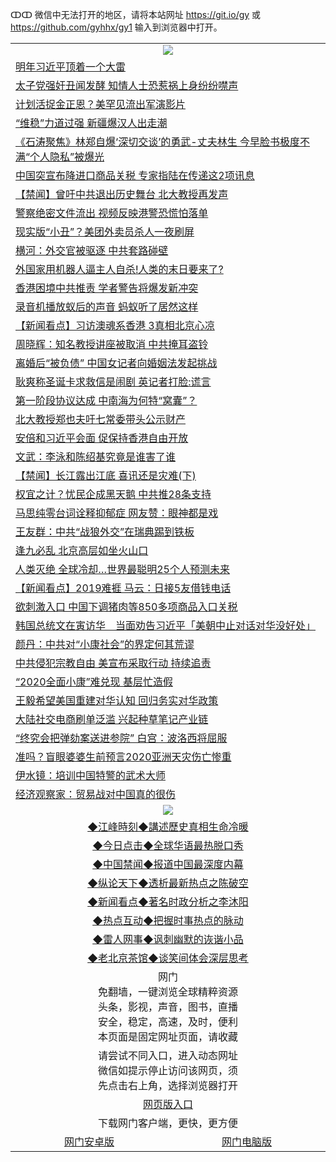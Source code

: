 ↀↀ 微信中无法打开的地区，请将本站网址 https://git.io/gy 或 https://github.com/gyhhx/gy1 输入到浏览器中打开。 

 <table>

  <tr>
    <td colspan="2" align=center><img src="https://cdn.jsdelivr.net/gh/gyoupiodf/im1/20190822-2.jpg"></td>
 </tr>
<tr><td colspan="2" align="left"><a href="https://xball.casa/oo.aspx?name=c1110126&key=eqxowaguscvmxdgc&from=gy">明年习近平顶着一个大雷</a></td></tr>
<tr><td colspan="2" align="left"><a href="https://xball.casa/oo.aspx?name=c1110188&key=eqxowaguscvmxdgc&from=gy">太子党强奸丑闻发酵 知情人士恐惹祸上身纷纷噤声</a></td></tr>
<tr><td colspan="2" align="left"><a href="https://xball.casa/oo.aspx?name=c1110136&key=eqxowaguscvmxdgc&from=gy">计划活捉金正恩？美罕见流出军演影片</a></td></tr>
<tr><td colspan="2" align="left"><a href="https://xball.casa/oo.aspx?name=c1110187&key=eqxowaguscvmxdgc&from=gy">“维稳”力道过强 新疆爆汉人出走潮</a></td></tr>
<tr><td colspan="2" align="left"><a href="https://xball.casa/oo.aspx?name=c1110191&key=eqxowaguscvmxdgc&from=gy">《石涛聚焦》林郑自爆‘深切交谈’的勇武-丈夫林生 今早脸书极度不满“个人隐私”被爆光</a></td></tr>
<tr><td colspan="2" align="left"><a href="https://xball.casa/oo.aspx?name=c1110160&key=eqxowaguscvmxdgc&from=gy">中国突宣布降进口商品关税 专家指陆在传递这2项讯息</a></td></tr>
<tr><td colspan="2" align="left"><a href="https://xball.casa/oo.aspx?name=c1110207&key=eqxowaguscvmxdgc&from=gy">【禁闻】曾吁中共退出历史舞台 北大教授再发声</a></td></tr>
<tr><td colspan="2" align="left"><a href="https://xball.casa/oo.aspx?name=c1110164&key=eqxowaguscvmxdgc&from=gy">警察绝密文件流出 视频反映港警恐慌怕落单</a></td></tr>
<tr><td colspan="2" align="left"><a href="https://xball.casa/oo.aspx?name=c1110156&key=eqxowaguscvmxdgc&from=gy">现实版“小丑”？美团外卖员杀人一夜刷屏</a></td></tr>
<tr><td colspan="2" align="left"><a href="https://xball.casa/oo.aspx?name=c1110204&key=eqxowaguscvmxdgc&from=gy">横河：外交官被驱逐 中共套路碰壁</a></td></tr>
<tr><td colspan="2" align="left"><a href="https://xball.casa/oo.aspx?name=c1110193&key=eqxowaguscvmxdgc&from=gy">外国家用机器人逼主人自杀!人类的末日要来了?</a></td></tr>
<tr><td colspan="2" align="left"><a href="https://xball.casa/oo.aspx?name=c1110184&key=eqxowaguscvmxdgc&from=gy">香港困境中共推责 学者警告将爆发新冲突</a></td></tr>
<tr><td colspan="2" align="left"><a href="https://xball.casa/oo.aspx?name=c1110185&key=eqxowaguscvmxdgc&from=gy">录音机播放蚁后的声音 蚂蚁听了居然这样</a></td></tr>
<tr><td colspan="2" align="left"><a href="https://xball.casa/oo.aspx?name=c1110162&key=eqxowaguscvmxdgc&from=gy">【新闻看点】习访澳魂系香港 3真相北京心凉</a></td></tr>
<tr><td colspan="2" align="left"><a href="https://xball.casa/oo.aspx?name=c1110174&key=eqxowaguscvmxdgc&from=gy">周晓辉：知名教授讲座被取消 中共掩耳盗铃</a></td></tr>
<tr><td colspan="2" align="left"><a href="https://xball.casa/oo.aspx?name=c1110200&key=eqxowaguscvmxdgc&from=gy">离婚后“被负债” 中国女记者向婚姻法发起挑战</a></td></tr>
<tr><td colspan="2" align="left"><a href="https://xball.casa/oo.aspx?name=c1110209&key=eqxowaguscvmxdgc&from=gy">耿爽称圣诞卡求救信是闹剧 英记者打脸:谎言</a></td></tr>
<tr><td colspan="2" align="left"><a href="https://xball.casa/oo.aspx?name=c1110142&key=eqxowaguscvmxdgc&from=gy">第一阶段协议达成 中南海为何特“窝囊”？</a></td></tr>
<tr><td colspan="2" align="left"><a href="https://xball.casa/oo.aspx?name=c1110129&key=eqxowaguscvmxdgc&from=gy">北大教授郑也夫吁七常委带头公示财产</a></td></tr>
<tr><td colspan="2" align="left"><a href="https://xball.casa/oo.aspx?name=c1110128&key=eqxowaguscvmxdgc&from=gy">安倍和习近平会面 促保持香港自由开放</a></td></tr>
<tr><td colspan="2" align="left"><a href="https://xball.casa/oo.aspx?name=c1110213&key=eqxowaguscvmxdgc&from=gy">文武：李泳和陈绍基究竟是谁害了谁</a></td></tr>
<tr><td colspan="2" align="left"><a href="https://xball.casa/oo.aspx?name=c1110212&key=eqxowaguscvmxdgc&from=gy">【禁闻】长江露出江底 喜讯还是灾难(下)</a></td></tr>
<tr><td colspan="2" align="left"><a href="https://xball.casa/oo.aspx?name=c1110208&key=eqxowaguscvmxdgc&from=gy">权宜之计？忧民企成黑天鹅 中共推28条支持</a></td></tr>
<tr><td colspan="2" align="left"><a href="https://xball.casa/oo.aspx?name=c1110190&key=eqxowaguscvmxdgc&from=gy">马思纯零台词诠释抑郁症 网友赞：眼神都是戏</a></td></tr>
<tr><td colspan="2" align="left"><a href="https://xball.casa/oo.aspx?name=c1110167&key=eqxowaguscvmxdgc&from=gy">王友群：中共“战狼外交”在瑞典踢到铁板</a></td></tr>
<tr><td colspan="2" align="left"><a href="https://xball.casa/oo.aspx?name=c1110223&key=eqxowaguscvmxdgc&from=gy">逢九必乱 北京高层如坐火山口</a></td></tr>
<tr><td colspan="2" align="left"><a href="https://xball.casa/oo.aspx?name=c1110192&key=eqxowaguscvmxdgc&from=gy">人类灭绝 全球冷却…世界最聪明25个人预测未来</a></td></tr>
<tr><td colspan="2" align="left"><a href="https://xball.casa/oo.aspx?name=c1110119&key=eqxowaguscvmxdgc&from=gy">【新闻看点】2019难捱 马云：日接5友借钱电话</a></td></tr>
<tr><td colspan="2" align="left"><a href="https://xball.casa/oo.aspx?name=c1110199&key=eqxowaguscvmxdgc&from=gy">欲刺激入口 中国下调猪肉等850多项商品入口关税</a></td></tr>
<tr><td colspan="2" align="left"><a href="https://xball.casa/oo.aspx?name=c1110194&key=eqxowaguscvmxdgc&from=gy">韩国总统文在寅访华　当面劝告习近平「美朝中止对话对华没好处」</a></td></tr>
<tr><td colspan="2" align="left"><a href="https://xball.casa/oo.aspx?name=c1110173&key=eqxowaguscvmxdgc&from=gy">颜丹：中共对“小康社会”的界定何其荒谬</a></td></tr>
<tr><td colspan="2" align="left"><a href="https://xball.casa/oo.aspx?name=c1110165&key=eqxowaguscvmxdgc&from=gy">中共侵犯宗教自由 美宣布采取行动 持续追责</a></td></tr>
<tr><td colspan="2" align="left"><a href="https://xball.casa/oo.aspx?name=c1110214&key=eqxowaguscvmxdgc&from=gy">“2020全面小康”难兑现 基层忙造假</a></td></tr>
<tr><td colspan="2" align="left"><a href="https://xball.casa/oo.aspx?name=c1110180&key=eqxowaguscvmxdgc&from=gy">王毅希望美国重建对华认知 回归务实对华政策</a></td></tr>
<tr><td colspan="2" align="left"><a href="https://xball.casa/oo.aspx?name=c1110203&key=eqxowaguscvmxdgc&from=gy">大陆社交电商刷单泛滥 兴起种草笔记产业链</a></td></tr>
<tr><td colspan="2" align="left"><a href="https://xball.casa/oo.aspx?name=c1110150&key=eqxowaguscvmxdgc&from=gy">“终究会把弹劾案送进参院” 白宫：波洛西将屈服</a></td></tr>
<tr><td colspan="2" align="left"><a href="https://xball.casa/oo.aspx?name=c1110231&key=eqxowaguscvmxdgc&from=gy">准吗？盲眼婆婆生前预言2020亚洲天灾伤亡惨重</a></td></tr>
<tr><td colspan="2" align="left"><a href="https://xball.casa/oo.aspx?name=c1110157&key=eqxowaguscvmxdgc&from=gy">伊水镜：培训中国特警的武术大师</a></td></tr>
<tr><td colspan="2" align="left"><a href="https://xball.casa/oo.aspx?name=c1110151&key=eqxowaguscvmxdgc&from=gy">经济观察家：贸易战对中国真的很伤</a></td></tr>

 <tr>
   <td colspan="2" align=center><img src="https://cdn.jsdelivr.net/gh/gyoupiodf/im1/jf-1.jpg"></td>
  </tr>
   <tr>
   <td colspan="2" align=center> 
<a href="https://xball.casa/oo.aspx?name=c922850&key=eqxowaguscvmxdgc&from=gy&tag=9877">◆江峰時刻◆講述歷史真相生命冷暖</a><br/>
    </td>
  </tr>
   <tr>
   <td colspan="2" align=center> 
<a href="https://xball.casa/oo.aspx?name=c816850&key=eqxowaguscvmxdgc&from=gy&tag=9877">◆今日点击◆全球华语最热脱口秀</a><br/>
    </td>
  </tr>
  <tr>
  <td colspan="2" align=center>
<a href="https://xball.casa/oo.aspx?name=c816860&key=eqxowaguscvmxdgc&from=gy&tag=99733110">◆中国禁闻◆报道中国最深度内幕</a><br/>
   </tr>
  <tr>
     <td colspan="2" align=center>
<a href="https://xball.casa/oo.aspx?name=c816855&key=eqxowaguscvmxdgc&from=gy&tag=997110">◆纵论天下◆透析最新热点之陈破空</a><br/>
   </tr>
   <tr>
      <td colspan="2" align=center>
<a href="https://xball.casa/oo.aspx?name=c838308&key=eqxowaguscvmxdgc&from=gy&tag=9973110">◆新闻看点◆著名时政分析之李沐阳</a><br/>
   </tr>
   <tr>
     <td colspan="2" align=center>
<a href="https://xball.casa/oo.aspx?name=c816852&key=eqxowaguscvmxdgc&from=gy&tag=9733110">◆热点互动◆把握时事热点的脉动</a><br/>
   </tr>
   <tr>
      <td colspan="2" align=center>
<a href="https://xball.casa/oo.aspx?name=c816694&key=eqxowaguscvmxdgc&from=gy&tag=93310">◆雷人网事◆讽刺幽默的诙谐小品</a><br/>
   </tr>
   <tr>
    <td colspan="2" align=center>
<a href="https://xball.casa/oo.aspx?name=c816650&key=eqxowaguscvmxdgc&from=gy&tag=9973110">◆老北京茶馆◆谈笑间体会深层思考</a><br/>
   </tr>
<tr>
    <td colspan="2" align="center">网门<br/>免翻墙，一键浏览全球精粹资源<br/>头条，影视，声音，图书，直播<br/>安全，稳定，高速，及时，便利<br/>本页面是固定网址页面，请收藏</td>
  <tr>
  <tr>
    <td colspan="2" align="center">请尝试不同入口，进入动态网址<br/>微信如提示停止访问该网页，须<br/>先点击右上角，选择浏览器打开</td>
  <tr>
  <tr>
    <td colspan="2" align="center"><a href="https://cdn.statically.io/gh/otiny/up/master/show001.htm">网页版入口</a></td>
  </tr>
  <tr>
    <td colspan="2" align="center">下载网门客户端，更快，更方便</td>
  <tr>
  <tr>
    <td align="center"><a href="https://raw.githubusercontent.com/opipe/up/master/oGatea.apk">网门安卓版</a></td>
    <td align="center"><a href="https://raw.githubusercontent.com/opipe/up/master/oGate.zip">网门电脑版</a></td>
  </tr>

</table>


